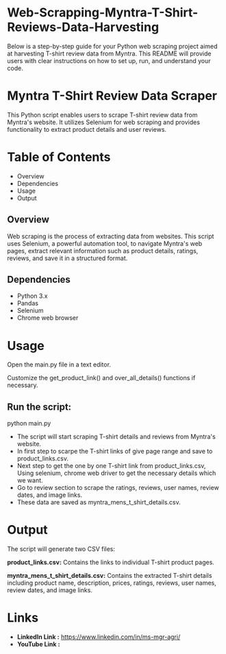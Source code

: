 # Web-Scrapping-Myntra-T-Shirt-Reviews-Data-Harvesting

Below is a step-by-step guide for your Python web scraping project aimed at harvesting T-shirt review data from Myntra. This README will provide users with clear instructions on how to set up, run, and understand your code.

# Myntra T-Shirt Review Data Scraper

This Python script enables users to scrape T-shirt review data from Myntra's website. It utilizes Selenium for web scraping and provides functionality to extract product details and user reviews.

# Table of Contents

* Overview
* Dependencies
* Usage
* Output


## Overview

Web scraping is the process of extracting data from websites. This script uses Selenium, a powerful automation tool, to navigate Myntra's web pages, extract relevant information such as product details, ratings, reviews, and save it in a structured format.


## Dependencies

* Python 3.x
* Pandas
* Selenium
* Chrome web browser
  
# Usage

Open the main.py file in a text editor.

Customize the get_product_link() and over_all_details() functions if necessary.

## Run the script:

python main.py

* The script will start scraping T-shirt details and reviews from Myntra's website.
* In first step to scarpe the T-shirt links of give page range and save to product_links.csv.
* Next step to get the one by one T-shirt link from product_links.csv, Using selenium, chrome web driver to get the necessary details which we want.
* Go to review section to scrape the ratings, reviews, user names, review dates, and image links.
* These data are saved as myntra_mens_t_shirt_details.csv.


# Output

The script will generate two CSV files:

**product_links.csv:** Contains the links to individual T-shirt product pages.

**myntra_mens_t_shirt_details.csv:** Contains the extracted T-shirt details including product name, description, prices, ratings, reviews, user names, review dates, and image links.


# Links 

* **LinkedIn Link :** https://www.linkedin.com/in/ms-mgr-agri/
* **YouTube Link  :**

